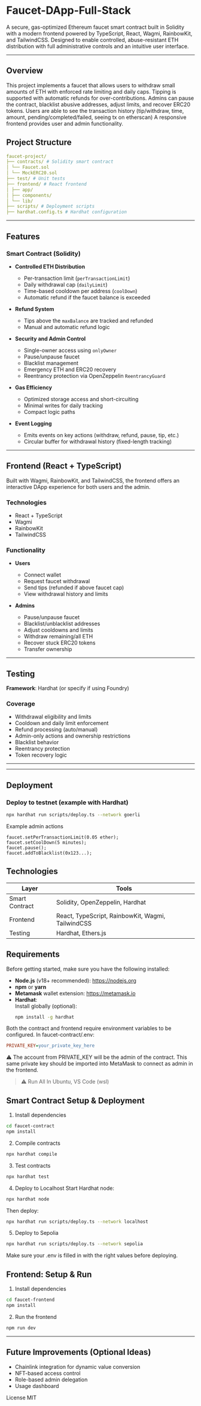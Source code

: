 # Faucet-DApp-Full-Stack
A secure, gas-optimized Ethereum faucet smart contract built in Solidity with a modern frontend powered by TypeScript, React, Wagmi, RainbowKit, and TailwindCSS. Designed to enable controlled, abuse-resistant ETH distribution with full administrative controls and an intuitive user interface.


---

## Overview

This project implements a faucet that allows users to withdraw small amounts of ETH with enforced rate limiting and daily caps.
Tipping is supported with automatic refunds for over-contributions.
Admins can pause the contract, blacklist abusive addresses, adjust limits, and recover ERC20 tokens.
Users are able to see the transaction history (tip/withdraw, time, amount, pending/completed/failed, seeing tx on etherscan)
A responsive frontend provides user and admin functionality.

## Project Structure
```yaml
faucet-project/
├── contracts/ # Solidity smart contract
│ └── Faucet.sol
│ └── MockERC20.sol
├── test/ # Unit tests
├── frontend/ # React frontend
│ ├── app/
│ ├── components/
│ └── lib/
├── scripts/ # Deployment scripts
├── hardhat.config.ts # Hardhat configuration
```

---

## Features

### Smart Contract (Solidity)

- **Controlled ETH Distribution**
  - Per-transaction limit (`perTransactionLimit`)
  - Daily withdrawal cap (`dailyLimit`)
  - Time-based cooldown per address (`coolDown`)
  - Automatic refund if the faucet balance is exceeded

- **Refund System**
  - Tips above the `maxBalance` are tracked and refunded
  - Manual and automatic refund logic

- **Security and Admin Control**
  - Single-owner access using `onlyOwner`
  - Pause/unpause faucet
  - Blacklist management
  - Emergency ETH and ERC20 recovery
  - Reentrancy protection via OpenZeppelin `ReentrancyGuard`

- **Gas Efficiency**
  - Optimized storage access and short-circuiting
  - Minimal writes for daily tracking
  - Compact logic paths

- **Event Logging**
  - Emits events on key actions (withdraw, refund, pause, tip, etc.)
  - Circular buffer for withdrawal history (fixed-length tracking)

---

## Frontend (React + TypeScript)

Built with Wagmi, RainbowKit, and TailwindCSS, the frontend offers an interactive DApp experience for both users and the admin.

### Technologies

- React + TypeScript
- Wagmi
- RainbowKit
- TailwindCSS

### Functionality

- **Users**
  - Connect wallet
  - Request faucet withdrawal
  - Send tips (refunded if above faucet cap)
  - View withdrawal history and limits

- **Admins**
  - Pause/unpause faucet
  - Blacklist/unblacklist addresses
  - Adjust cooldowns and limits
  - Withdraw remaining/all ETH
  - Recover stuck ERC20 tokens
  - Transfer ownership

---

## Testing

**Framework**: Hardhat (or specify if using Foundry)

### Coverage

- Withdrawal eligibility and limits
- Cooldown and daily limit enforcement
- Refund processing (auto/manual)
- Admin-only actions and ownership restrictions
- Blacklist behavior
- Reentrancy protection
- Token recovery logic

---

---

## Deployment

### Deploy to testnet (example with Hardhat)

```bash
npx hardhat run scripts/deploy.ts --network goerli
```

Example admin actions
```solidity
faucet.setPerTransactionLimit(0.05 ether);
faucet.setCoolDown(5 minutes);
faucet.pause();
faucet.addToBlacklist(0x123...);
```
## Technologies

| Layer      | Tools                                             |
|------------|---------------------------------------------------|
| Smart Contract | Solidity, OpenZeppelin, Hardhat               |
| Frontend   | React, TypeScript, RainbowKit, Wagmi, TailwindCSS |
| Testing    | Hardhat, Ethers.js                                |

## Requirements

Before getting started, make sure you have the following installed:

- **Node.js** (v18+ recommended): https://nodejs.org
- **npm** or **yarn**
- **Metamask** wallet extension: https://metamask.io
- **Hardhat**:  
  Install globally (optional):
  ```bash
  npm install -g hardhat
   ```
Both the contract and frontend require environment variables to be configured.
In faucet-contract/.env:
```ini
PRIVATE_KEY=your_private_key_here
```
⚠️ The account from PRIVATE_KEY will be the admin of the contract.
This same private key should be imported into MetaMask to connect as admin in the frontend.

> ⚠️  Run All In Ubuntu, VS Code (wsl)

## Smart Contract Setup & Deployment
1. Install dependencies
```bash
cd faucet-contract
npm install
```
2. Compile contracts
```bash
npx hardhat compile
```
3. Test contracts
```bash
npx hardhat test
```
4. Deploy to Localhost
Start Hardhat node:
```bash
npx hardhat node
```
Then deploy:
```bash
npx hardhat run scripts/deploy.ts --network localhost
```
5. Deploy to Sepolia
```bash
npx hardhat run scripts/deploy.ts --network sepolia
```
Make sure your .env is filled in with the right values before deploying.

## Frontend: Setup & Run
1. Install dependencies
```bash
cd faucet-frontend
npm install
```
2. Run the frontend
```bash
npm run dev
```

---

## Future Improvements (Optional Ideas)
 - Chainlink integration for dynamic value conversion
 - NFT-based access control
 - Role-based admin delegation
 - Usage dashboard


License
MIT
